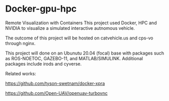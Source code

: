 # Docker-gpu-hpc
Remote Visualization with Containers
This project used Docker, HPC and NVIDIA to visualize a simulated interactive autnomous vehicle. 

The outcome of this project will be hosted on catvehicle.us and cps-vo through nginx. 

This project will done on an Ubunutu 20.04 (focal) base with packages such as ROS-NOETOC, GAZEBO-11, and MATLAB/SIMULINK. 
  Additional packages include irods and cyverse. 

Related works: 

https://github.com/tyson-swetnam/docker-xpra

https://github.com/Open-UAV/openuav-turbovnc

  
